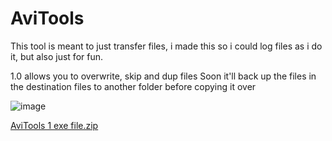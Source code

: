 # AviTools
This tool is meant to just transfer files, i made this so i could log files as i do it, but also just for fun.


1.0
allows you to overwrite, skip and dup files
Soon it'll back up the files in the destination files to another folder before copying it over

![image](https://user-images.githubusercontent.com/59033172/155847949-fb8f733a-ad19-4d9f-b9b6-2ebbf4ebd93e.png)


[AviTools 1 exe file.zip](https://github.com/AviWind02/AviTools/files/8146858/AviTools.1.exe.file.zip)
